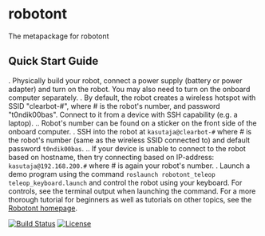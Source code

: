 # robotont
The metapackage for robotont

## Quick Start Guide
. Physically build your robot, connect a power supply (battery or power adapter) and turn on the robot. You may also need to turn on the onboard computer separately.
. By default, the robot creates a wireless hotspot with SSID "clearbot-#", where # is the robot's number, and password "t0ndik00bas". Connect to it from a device with SSH capability (e.g. a laptop).
.. Robot's number can be found on a sticker on the front side of the onboard computer.
. SSH into the robot at `kasutaja@clearbot-#` where # is the robot's number (same as the wireless SSID connected to) and default password `t0ndik00bas`.
.. If your device is unable to connect to the robot based on hostname, then try connecting based on IP-address: `kasutaja@192.168.200.#` where # is again your robot's number.
. Launch a demo program using the command `roslaunch robotont_teleop teleop_keyboard.launch` and control the robot using your keyboard. For controls, see the terminal output when launching the command.
For a more thorough tutorial for beginners as well as tutorials on other topics, see the [Robotont homepage](http://robotont.ut.ee/).

[![Build Status](https://travis-ci.org/robotont/robotont.svg?branch=master)](https://travis-ci.org/robotont/robotont)
[![License](https://img.shields.io/badge/License-Apache%202.0-blue.svg)](https://opensource.org/licenses/Apache-2.0)
